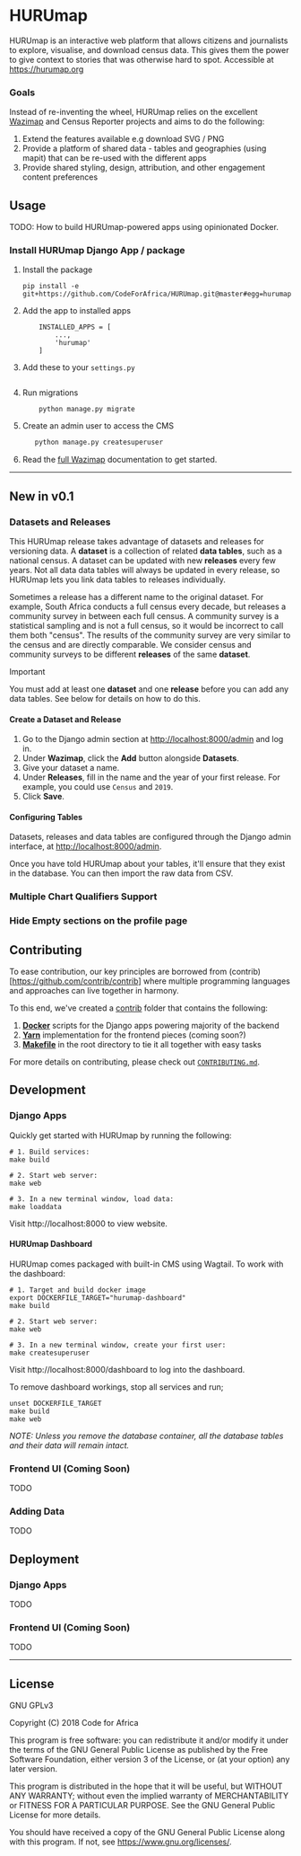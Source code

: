 # HURUmap

HURUmap is an interactive web platform that allows citizens and journalists to explore, visualise, and download census data. This gives them the power to give context to stories that was otherwise hard to spot. Accessible at https://hurumap.org

### Goals

Instead of re-inventing the wheel, HURUmap relies on the excellent [Wazimap](https://github.com/OpenUpSA/wazimap) and Census Reporter projects and aims to do the following:

1. Extend the features available e.g download SVG / PNG
2. Provide a platform of shared data - tables and geographies (using mapit) that can be re-used with the different apps
3. Provide shared styling, design, attribution, and other engagement content preferences

## Usage

TODO: How to build HURUmap-powered apps using opinionated Docker.

### Install HURUmap Django App / package 

1. Install the package

    ```
    pip install -e git+https://github.com/CodeForAfrica/HURUmap.git@master#egg=hurumap

    ```

2. Add the app to installed apps

    ```
        INSTALLED_APPS = [
            ...,
            'hurumap'
        ]
    ```
3. Add these to your `settings.py`
    ```

    ```

4. Run migrations
    ```
        python manage.py migrate
    ```
5. Create an admin user to access the CMS
    ```python
       python manage.py createsuperuser
    ```

6. Read the [full Wazimap](http://wazimap.readthedocs.org/en/latest/) documentation to get started.

---
## New in v0.1

### Datasets and Releases

This HURUmap release takes advantage of datasets and releases for versioning data.
A **dataset** is a collection of related **data tables**,
such as a national census. A dataset can be updated with new
**releases** every few years. Not all data data tables will always be
updated in every release, so HURUmap lets you link data tables to
releases individually.

Sometimes a release has a different name to the original dataset. For
example, South Africa conducts a full census every decade, but releases
a community survey in between each full census. A community survey is a
statistical sampling and is not a full census, so it would be incorrect
to call them both "census". The results of the community survey are very
similar to the census and are directly comparable. We consider census
and community surveys to be different **releases** of the same
**dataset**.

Important

You must add at least one **dataset** and one **release** before you can
add any data tables. See below for details on how to do this.

#### Create a Dataset and Release

1.  Go to the Django admin section at <http://localhost:8000/admin> and
    log in.
2.  Under **Wazimap**, click the **Add** button alongside **Datasets**.
3.  Give your dataset a name.
4.  Under **Releases**, fill in the name and the year of your first
    release. For example, you could use `Census` and `2019`.
5.  Click **Save**.

#### Configuring Tables

Datasets, releases and data tables are configured through the Django
admin interface, at <http://localhost:8000/admin>.

Once you have told HURUmap about your tables, it'll ensure that they
exist in the database. You can then import the raw data from CSV.

### Multiple Chart Qualifiers Support



### Hide Empty sections on the profile page


## Contributing

To ease contribution, our key principles are borrowed from (contrib)[https://github.com/contrib/contrib] where multiple programming languages and approaches can live together in harmony.

To this end, we've created a [contrib](./contrib) folder that contains the following:
1. [**Docker**](https://docs.docker.com/) scripts for the Django apps powering majority of the backend
2. [**Yarn**](https://yarnpkg.com/en/) implementation for the frontend pieces (coming soon?)
3. [**Makefile**](./Makefile) in the root directory to tie it all together with easy tasks

For more details on contributing, please check out [`CONTRIBUTING.md`](./CONTRIBUTING.md).

## Development

### Django Apps

Quickly get started with HURUmap by running the following:

```shell
# 1. Build services:
make build

# 2. Start web server:
make web

# 3. In a new terminal window, load data:
make loaddata
```

Visit http://localhost:8000 to view website.

#### HURUmap Dashboard

HURUmap comes packaged with built-in CMS using Wagtail. To work with the dashboard:

```shell
# 1. Target and build docker image
export DOCKERFILE_TARGET="hurumap-dashboard"
make build

# 2. Start web server:
make web

# 3. In a new terminal window, create your first user:
make createsuperuser
```

Visit http://localhost:8000/dashboard to log into the dashboard.

To remove dashboard workings, stop all services and run;
```shell
unset DOCKERFILE_TARGET
make build
make web
``` 
*NOTE: Unless you remove the database container, all the database tables and their data will remain intact.*

### Frontend UI (Coming Soon)

TODO


### Adding Data

TODO

## Deployment

### Django Apps

TODO

### Frontend UI (Coming Soon)

TODO

---

## License

GNU GPLv3

Copyright (C) 2018  Code for Africa

This program is free software: you can redistribute it and/or modify
it under the terms of the GNU General Public License as published by
the Free Software Foundation, either version 3 of the License, or
(at your option) any later version.

This program is distributed in the hope that it will be useful,
but WITHOUT ANY WARRANTY; without even the implied warranty of
MERCHANTABILITY or FITNESS FOR A PARTICULAR PURPOSE.  See the
GNU General Public License for more details.

You should have received a copy of the GNU General Public License
along with this program.  If not, see <https://www.gnu.org/licenses/>.
